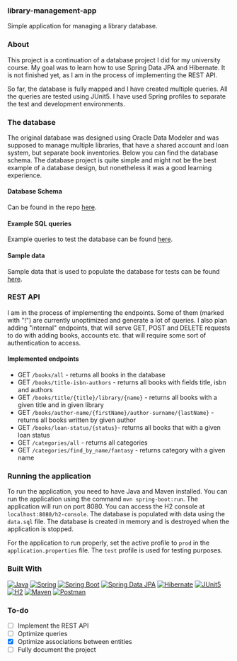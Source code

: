 <!-- Introduction -->
<h3>library-management-app</h3>

Simple application for managing a library database.

<!-- ABOUT -->
### About

This project is a continuation of a database project I did for my university course. My goal was to learn how to use Spring Data JPA and Hibernate. It is not finished yet, as I am in the process of implementing the REST API. 

So far, the database is fully mapped and I have created multiple queries. All the queries are tested using JUnit5. I have used Spring profiles to separate the test and development environments. 

### The database
The original database was designed using Oracle Data Modeler and was supposed to manage multiple libraries, that have a shared account and loan system, but separate book inventories. Below you can find the database schema. The database project is quite simple and might not be the best example of a database design, but nonetheless it was a good learning experience.

<!-- DB SCHEMA -->
#### Database Schema
Can be found in the repo [here](https://github.com/kapiaszczyk/library-JPA-project/blob/main/readme_files/Relational_1.png). 

#### Example SQL queries
Example queries to test the database can be found [here](https://github.com/kapiaszczyk/library-management-app/blob/main/readme_files/example_queries.sql).

#### Sample data
Sample data that is used to populate the database for tests can be found [here](https://github.com/kapiaszczyk/library-management-app/blob/main/src/main/resources/data.sql).

### REST API
I am in the process of implementing the endpoints. Some of them (marked with "!") are currently unoptimized and generate a lot of queries. I also plan adding "internal" endpoints, that will serve GET, POST and DELETE requests to do with adding books, accounts etc. that will require some sort of authentication to access.

#### Implemented endpoints
- GET `/books/all` - returns all books in the database
- GET `/books/title-isbn-authors` - returns all books with fields title, isbn and authors
- GET `/books/title/{title}/library/{name}` - returns all books with a given title and in given library
- GET `/books/author-name/{firstName}/author-surname/{lastName}` - returns all books written by given author
- GET `/books/loan-status/{status}`- returns all books that with a given loan status
- GET `/categories/all` - returns all categories
- GET `/categories/find_by_name/fantasy` - returns category with a given name

### Running the application
To run the application, you need to have Java and Maven installed. You can run the application using the command `mvn spring-boot:run`. The application will run on port 8080. You can access the H2 console at `localhost:8080/h2-console`. The database is populated with data using the `data.sql` file. The database is created in memory and is destroyed when the application is stopped.

For the application to run properly, set the active profile to `prod` in the `application.properties` file. The `test` profile is used for testing purposes.

<!-- STACK -->
### Built With

[![Java][Java]][Java-url]
[![Spring][Spring]][Spring-url]
[![Spring Boot][Spring Boot]][Spring Boot-url]
[![Spring Data JPA][Spring Data JPA]][Spring Data JPA-url]
[![Hibernate][Hibernate]][Hibernate-url]
[![JUnit5][JUnit5]][JUnit5-url]
[![H2][H2]][H2-url]
[![Maven][Maven]][Maven-url]
[![Postman][Postman]][Postman-url]

<!-- To-do -->
### To-do
- [ ] Implement the REST API 
- [ ] Optimize queries
- [x] Optimize associations between entities
- [ ] Fully document the project

<!-- MARKDOWN LINKS & IMAGES -->
[Java]: https://img.shields.io/badge/Java-ED8B00?style=for-the-badge&logo=openjdk&logoColor=white
[Java-url]: https://www.java.com/en/
[Spring]: https://img.shields.io/badge/Spring-6DB33F?style=for-the-badge&logo=spring&logoColor=white
[Spring-url]: https://spring.io/
[Spring Boot]: https://img.shields.io/badge/Spring_Boot-F2F4F9?style=for-the-badge&logo=spring-boot
[Spring Boot-url]: https://spring.io/projects/spring-boot
[H2]: https://img.shields.io/badge/H2-004b85?style=for-the-badge&logo=h2&logoColor=white
[H2-url]: https://www.h2database.com/html/main.html
[Spring Data JPA]: https://img.shields.io/badge/Spring_Data_JPA-6DB33F?style=for-the-badge&logo=spring&logoColor=white
[Spring Data JPA-url]: https://spring.io/projects/spring-data-jpa
[Maven]: https://img.shields.io/badge/Maven-C71A36?style=for-the-badge&logo=apache-maven&logoColor=white
[Maven-url]: https://maven.apache.org/
[Hibernate]: https://img.shields.io/badge/Hibernate-59666C?style=for-the-badge&logo=hibernate&logoColor=white
[Hibernate-url]: https://hibernate.org/
[JUnit5]: https://img.shields.io/badge/JUnit5-25A162?style=for-the-badge&logo=junit5&logoColor=white
[JUnit5-url]: https://junit.org/junit5/
[Postman]: https://img.shields.io/badge/Postman-FF6C37?style=for-the-badge&logo=postman&logoColor=white
[Postman-url]: https://www.postman.com/
